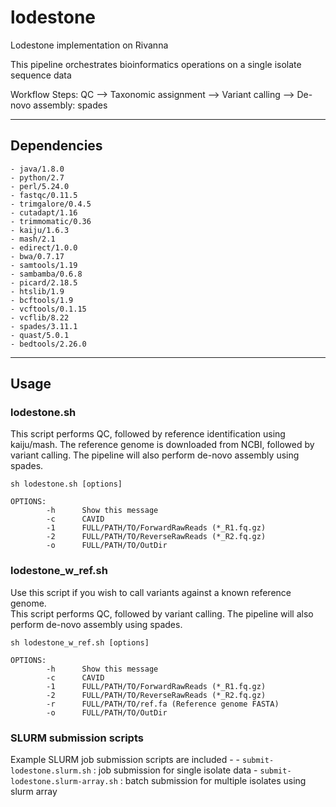 # lodestone

Lodestone implementation on Rivanna 

This pipeline orchestrates bioinformatics operations on a single isolate sequence data

Workflow Steps:
	QC --> Taxonomic assignment --> Variant calling --> De-novo assembly: spades

***

## Dependencies
	- java/1.8.0
	- python/2.7
	- perl/5.24.0
	- fastqc/0.11.5
	- trimgalore/0.4.5
	- cutadapt/1.16
	- trimmomatic/0.36
	- kaiju/1.6.3
	- mash/2.1
	- edirect/1.0.0
	- bwa/0.7.17
	- samtools/1.19
	- sambamba/0.6.8
	- picard/2.18.5
	- htslib/1.9
	- bcftools/1.9
	- vcftools/0.1.15
	- vcflib/8.22
	- spades/3.11.1
	- quast/5.0.1
	- bedtools/2.26.0

***

## Usage

### lodestone.sh

This script performs QC, followed by reference identification using kaiju/mash. The reference genome is downloaded from NCBI, followed by variant calling. The pipeline will also perform de-novo assembly using spades. 
 
```
sh lodestone.sh [options]

OPTIONS:
        -h      Show this message
        -c      CAVID
        -1      FULL/PATH/TO/ForwardRawReads (*_R1.fq.gz)
        -2      FULL/PATH/TO/ReverseRawReads (*_R2.fq.gz)
        -o      FULL/PATH/TO/OutDir
```

### lodestone_w_ref.sh

Use this script if you wish to call variants against a known reference genome.   
This script performs QC, followed by variant calling. The pipeline will also perform de-novo assembly using spades. 

```
sh lodestone_w_ref.sh [options]

OPTIONS:
        -h      Show this message
        -c      CAVID
        -1      FULL/PATH/TO/ForwardRawReads (*_R1.fq.gz)
        -2      FULL/PATH/TO/ReverseRawReads (*_R2.fq.gz)
        -r      FULL/PATH/TO/ref.fa (Reference genome FASTA)
        -o      FULL/PATH/TO/OutDir
```

### SLURM submission scripts

Example SLURM job submission scripts are included - 
	-	`submit-lodestone.slurm.sh` : job submission for single isolate data
	-	`submit-lodestone.slurm-array.sh`	: batch submission for multiple isolates using slurm array




